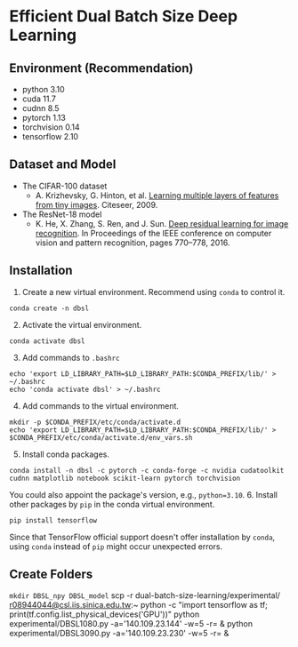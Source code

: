 # Efficient Dual Batch Size Deep Learning
<!--
K. -W. Lu, P. Liu, D. -Y. Hong and J. -J. Wu, "Efficient Dual Batch Size Deep Learning for Distributed Parameter Server Systems," 2022 IEEE 46th Annual Computers, Software, and Applications Conference (COMPSAC), 2022, pp. 630-639, doi: [10.1109/COMPSAC54236.2022.00110](https://doi.org/10.1109/COMPSAC54236.2022.00110).
-->

## Environment (Recommendation)
- python 3.10
- cuda 11.7
- cudnn 8.5
- pytorch 1.13
- torchvision 0.14
- tensorflow 2.10

## Dataset and Model
- The CIFAR-100 dataset
  - A. Krizhevsky, G. Hinton, et al. [Learning multiple layers of features from tiny images](https://www.cs.toronto.edu/~kriz/learning-features-2009-TR.pdf). Citeseer, 2009.
- The ResNet-18 model
  - K. He, X. Zhang, S. Ren, and J. Sun. [Deep residual learning for image recognition](https://doi.org/10.48550/arXiv.1512.03385). In Proceedings of the IEEE conference on computer vision and pattern recognition, pages 770–778, 2016.

## Installation
1. Create a new virtual environment. Recommend using `conda` to control it.
  ```
  conda create -n dbsl
  ```
2. Activate the virtual environment.
  ```
  conda activate dbsl
  ```
3. Add commands to `.bashrc`
  ```
  echo 'export LD_LIBRARY_PATH=$LD_LIBRARY_PATH:$CONDA_PREFIX/lib/' > ~/.bashrc
  echo 'conda activate dbsl' > ~/.bashrc
  ```
4. Add commands to the virtual environment.
  ```
  mkdir -p $CONDA_PREFIX/etc/conda/activate.d
  echo 'export LD_LIBRARY_PATH=$LD_LIBRARY_PATH:$CONDA_PREFIX/lib/' > $CONDA_PREFIX/etc/conda/activate.d/env_vars.sh
  ```
5. Install conda packages.
  ```
  conda install -n dbsl -c pytorch -c conda-forge -c nvidia cudatoolkit cudnn matplotlib notebook scikit-learn pytorch torchvision
  ```
  You could also appoint the package's version, e.g., `python=3.10`.
6. Install other packages by `pip` in the conda virtual environment.
  ```
  pip install tensorflow
  ```
  Since that TensorFlow official support doesn't offer installation by `conda`, using `conda` instead of `pip` might occur unexpected errors.

## Create Folders
`mkdir DBSL_npy DBSL_model`
scp -r dual-batch-size-learning/experimental/ r08944044@csl.iis.sinica.edu.tw:~
python -c "import tensorflow as tf; print(tf.config.list_physical_devices('GPU'))"
python experimental/DBSL1080.py -a='140.109.23.144' -w=5 -r= &
python experimental/DBSL3090.py -a='140.109.23.230' -w=5 -r= &
<!--
## DBSL
Run `DBSL.py` by:
```
python DBSL.py -a='$(serverIP)' -w=$(wordSize) -r=$(rank)
```
- You should check ufw first
  - need the permission to access any `port` of the devices
  - `ufw allow from $(deviceIP)`
  - maybe you also need to modify `/etc/hosts` and comment `127.0.0.1 localhost`
  - suck PyTorch RPC zzz...
- addres: Server IP
- world: numbers of machines on parameter server
- rank: 1~(w-1) if worker, 0 if server
- hyperparameters in code:
    - a, b: device information, get from linear regression
    - num_GPU, num_small
    - base_BS, base_LR
    - extra_time_ratio
    - rounds, threshold, gamma

## Plot Figure
Please use `Makefile` under the directory `plot`.
1. gnuplot: `make gnuplot`
2. pyplot: `make pyplot`
3. both: `make`
4. clean: `make clean`
-->